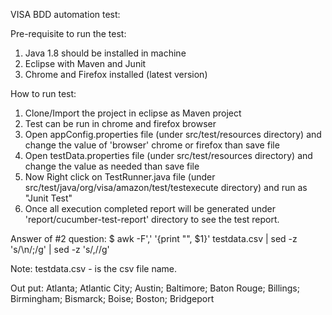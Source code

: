 VISA BDD automation test:

Pre-requisite to run the test:
1. Java 1.8 should be installed in machine
2. Eclipse with Maven and Junit
3. Chrome and Firefox installed (latest version)


How to run test:
1. Clone/Import the project in eclipse as Maven project
2. Test can be run in chrome and firefox browser
3. Open appConfig.properties file (under src/test/resources directory) and change the value of 'browser' chrome or firefox than save file
4. Open testData.properties file (under src/test/resources directory) and change the value as needed than save file
5. Now Right click on TestRunner.java file (under src/test/java/org/visa/amazon/test/testexecute directory) and run as "Junit Test"
6. Once all execution completed report will be generated under 'report/cucumber-test-report' directory to see the test report.


Answer of #2 question:
$ awk -F',' '{print "", $1}' testdata.csv | sed -z 's/\n/;/g' | sed -z 's/,//g'

Note: testdata.csv  - is the csv file name.

Out put:
 Atlanta; Atlantic City; Austin; Baltimore; Baton Rouge; Billings; Birmingham; Bismarck; Boise; Boston; Bridgeport
